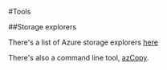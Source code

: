#Tools

##Storage explorers


There's a list of Azure storage explorers [here](https://go.microsoft.com/fwLink/?LinkID=296841&clcid=0x409)
 
There's also a command line tool, [azCopy](http://aka.ms/AzCopy).
